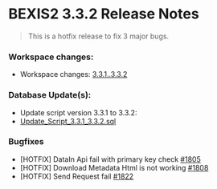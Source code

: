 # BEXIS2 3.3.2 Release Notes
> This is a hotfix release to fix 3 major bugs.

### Workspace changes:
- Workspace changes: [3.3.1..3.3.2](https://github.com/BEXIS2/Workspace/compare/3.3.0..3.3.1)

### Database Update(s):
- Update script version 3.3.1 to 3.3.2:
- [Update_Script_3.3.1_3.3.2.sql](https://github.com/BEXIS2/Core/blob/rc/database%20update%20scripts/3.3.1_3.3.2.sql)

### Bugfixes
- [HOTFIX] DataIn Api fail with primary key check [#1805](https://github.com/BEXIS2/Core/issues/1805)
- [HOTFIX] Download Metadata Html is not working [#1808](https://github.com/BEXIS2/Core/issues/1808)
- [HOTFIX] Send Request fail [#1822](https://github.com/BEXIS2/Core/issues/1822)